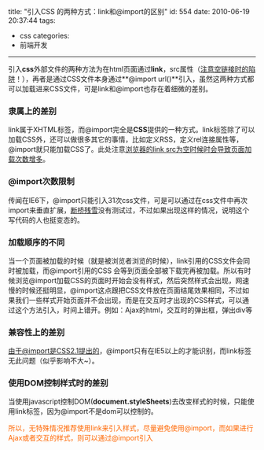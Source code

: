 title: "引入CSS 的两种方式：link和@import的区别"
id: 554
date: 2010-06-19 20:37:44
tags:
- css
categories:
- 前端开发
---
引入**css**外部文件的两种方法为在html页面通过**link**，src属性（[注意空链接时的陷阱](http://js8.in/555.html "img,Script,Link等标签为空可导致页面多余请求")！），再者是通过CSS文件本身通过**@import url()**引入，虽然这两种方式都可以加载进来CSS文件，可是link和@import也存在着细微的差别。

### 隶属上的差别

link属于XHTML标签，而@import完全是**CSS**提供的一种方式。link标签除了可以加载CSS外，还可以做很多其它的事情，比如定义RSS，定义rel连接属性等，@import就只能加载CSS了。此处注意[浏览器的link src为空时候时会导致页面加载次数增多](http://js8.in/555.html "img,Script,Link等标签为空可导致页面多余请求")。

### @import次数限制

传闻在IE6下，@import只能引入31次css文件，可是可以通过在css文件中再次import来垂直扩展，[断桥残雪](http://js8.in "专注前端开发")没有测试过，不过如果出现这样的情况，说明这个写代码的人也挺变态的。

### 加载顺序的不同

当一个页面被加载的时候（就是被浏览者浏览的时候），link引用的CSS文件会同时被加载，而@import引用的CSS 会等到页面全部被下载完再被加载。所以有时候浏览@import加载CSS的页面时开始会没有样式，然后突然样式会出现，网速慢的时候还挺明显，@import这点跟把CSS文件放在页面结尾效果相同，不过如果我们一些样式开始页面并不会出现，而是在交互时才出现的CSS样式，可以通过这个方法引入，时间上错开。例如：Ajax的html，交互时的弹出框，弹出div等
<!--more-->

### 兼容性上的差别

由于@import是CSS2.1提出的，@import只有在IE5以上的才能识别，而link标签无此问题（似乎影响不大~）。

### 使用DOM控制样式时的差别

当使用javascript控制DOM(**document.styleSheets**)去改变样式的时候，只能使用link标签，因为@import不是dom可以控制的。

<span style="color: #ff6600;">所以，无特殊情况推荐使用link来引入样式，尽量避免使用@import，而如果进行Ajax或者交互的样式，则可以通过@import引入</span>